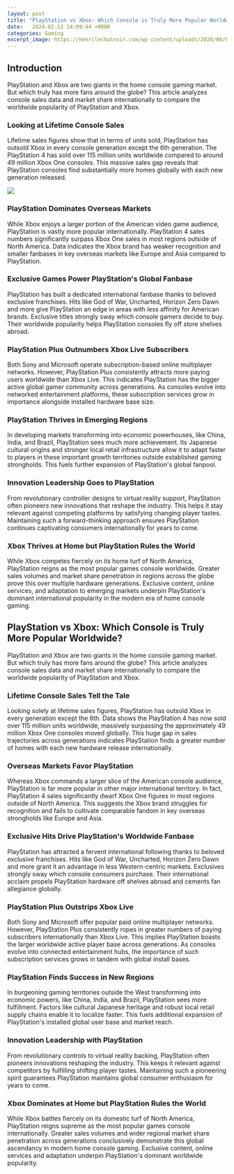 ```yaml
---
layout: post
title: "PlayStation vs Xbox: Which Console is Truly More Popular Worldwide?"
date:   2024-02-12 14:09:44 +0000
categories: Gaming
excerpt_image: https://henrilechatnoir.com/wp-content/uploads/2020/08/PlayStation-5-Xbox-Series-X.jpg
---
```


## Introduction
PlayStation and Xbox are two giants in the home console gaming market. But which truly has more fans around the globe? This article analyzes console sales data and market share internationally to compare the worldwide popularity of PlayStation and Xbox. 
### Looking at Lifetime Console Sales
Lifetime sales figures show that in terms of units sold, PlayStation has outsold Xbox in every console generation except the 6th generation. The PlayStation 4 has sold over 115 million units worldwide compared to around 49 million Xbox One consoles. This massive sales gap reveals that PlayStation consoles find substantially more homes globally with each new generation released.

![](https://henrilechatnoir.com/wp-content/uploads/2020/08/PlayStation-5-Xbox-Series-X.jpg)
### PlayStation Dominates Overseas Markets 
While Xbox enjoys a larger portion of the American video game audience, PlayStation is vastly more popular internationally. PlayStation 4 sales numbers significantly surpass Xbox One sales in most regions outside of North America. Data indicates the Xbox brand has weaker recognition and smaller fanbases in key overseas markets like Europe and Asia compared to PlayStation.
### Exclusive Games Power PlayStation's Global Fanbase  
PlayStation has built a dedicated international fanbase thanks to beloved exclusive franchises. Hits like God of War, Uncharted, Horizon Zero Dawn and more give PlayStation an edge in areas with less affinity for American brands. Exclusive titles strongly sway which console gamers decide to buy. Their worldwide popularity helps PlayStation consoles fly off store shelves abroad.
### PlayStation Plus Outnumbers Xbox Live Subscribers
Both Sony and Microsoft operate subscription-based online multiplayer networks. However, PlayStation Plus consistently attracts more paying users worldwide than Xbox Live. This indicates PlayStation has the bigger active global gamer community across generations. As consoles evolve into networked entertainment platforms, these subscription services grow in importance alongside installed hardware base size.
### PlayStation Thrives in Emerging Regions
In developing markets transforming into economic powerhouses, like China, India, and Brazil, PlayStation sees much more achievement. Its Japanese cultural origins and stronger local retail infrastructure allow it to adapt faster to players in these important growth territories outside established gaming strongholds. This fuels further expansion of PlayStation's global fanpool. 
### Innovation Leadership Goes to PlayStation
From revolutionary controller designs to virtual reality support, PlayStation often pioneers new innovations that reshape the industry. This helps it stay relevant against competing platforms by satisfying changing player tastes. Maintaining such a forward-thinking approach ensures PlayStation continues captivating consumers internationally for years to come.
### Xbox Thrives at Home but PlayStation Rules the World
While Xbox competes fiercely on its home turf of North America, PlayStation reigns as the most popular games console worldwide. Greater sales volumes and market share penetration in regions across the globe prove this over multiple hardware generations. Exclusive content, online services, and adaptation to emerging markets underpin PlayStation's dominant international popularity in the modern era of home console gaming.
## PlayStation vs Xbox: Which Console is Truly More Popular Worldwide?
PlayStation and Xbox are two giants in the home console gaming market. But which truly has more fans around the globe? This article analyzes console sales data and market share internationally to compare the worldwide popularity of PlayStation and Xbox. 
### Lifetime Console Sales Tell the Tale
Looking solely at lifetime sales figures, PlayStation has outsold Xbox in every generation except the 6th. Data shows the PlayStation 4 has now sold over 115 million units worldwide, massively surpassing the approximately 49 million Xbox One consoles moved globally. This huge gap in sales trajectories across generations indicates PlayStation finds a greater number of homes with each new hardware release internationally.
### Overseas Markets Favor PlayStation 
Whereas Xbox commands a larger slice of the American console audience, PlayStation is far more popular in other major international territory. In fact, PlayStation 4 sales significantly dwarf Xbox One figures in most regions outside of North America. This suggests the Xbox brand struggles for recognition and fails to cultivate comparable fandom in key overseas strongholds like Europe and Asia.
### Exclusive Hits Drive PlayStation's Worldwide Fanbase
PlayStation has attracted a fervent international following thanks to beloved exclusive franchises. Hits like God of War, Uncharted, Horizon Zero Dawn and more grant it an advantage in less Western-centric markets. Exclusives strongly sway which console consumers purchase. Their international acclaim propels PlayStation hardware off shelves abroad and cements fan allegiance globally. 
### PlayStation Plus Outstrips Xbox Live   
Both Sony and Microsoft offer popular paid online multiplayer networks. However, PlayStation Plus consistently ropes in greater numbers of paying subscribers internationally than Xbox Live. This implies PlayStation boasts the larger worldwide active player base across generations. As consoles evolve into connected entertainment hubs, the importance of such subscription services grows in tandem with global install bases.
### PlayStation Finds Success in New Regions
In burgeoning gaming territories outside the West transforming into economic powers, like China, India, and Brazil, PlayStation sees more fulfillment. Factors like cultural Japanese heritage and robust local retail supply chains enable it to localize faster. This fuels additional expansion of PlayStation's installed global user base and market reach.
### Innovation Leadership with PlayStation  
From revolutionary controls to virtual reality backing, PlayStation often pioneers innovations reshaping the industry. This keeps it relevant against competitors by fulfilling shifting player tastes. Maintaining such a pioneering spirit guarantees PlayStation maintains global consumer enthusiasm for years to come.
### Xbox Dominates at Home but PlayStation Rules the World  
While Xbox battles fiercely on its domestic turf of North America, PlayStation reigns supreme as the most popular games console internationally. Greater sales volumes and wider regional market share penetration across generations conclusively demonstrate this global ascendancy in modern home console gaming. Exclusive content, online services and adaptation underpin PlayStation's dominant worldwide popularity.